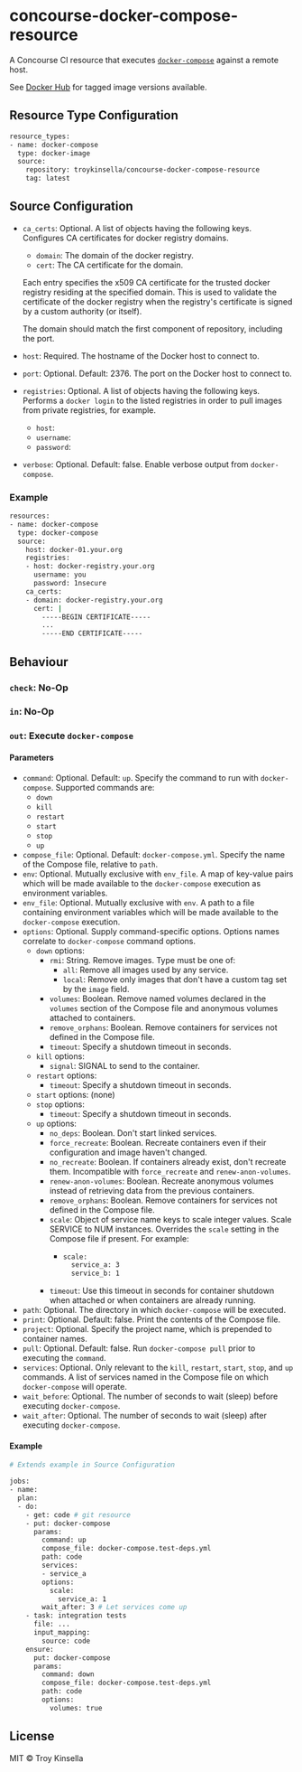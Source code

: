# concourse-docker-compose-resource

A Concourse CI resource that executes [`docker-compose`](https://docs.docker.com/compose/) 
against a remote host.

See [Docker Hub](https://cloud.docker.com/repository/docker/troykinsella/concourse-docker-compose-resource)
for tagged image versions available.

## Resource Type Configuration

```bash
resource_types:
- name: docker-compose
  type: docker-image
  source:
    repository: troykinsella/concourse-docker-compose-resource
    tag: latest
```

## Source Configuration

* `ca_certs`: Optional. A list of objects having the following keys.
  Configures CA certificates for docker registry domains.
  * `domain`: The domain of the docker registry.
  * `cert`: The CA certificate for the domain.

  Each entry specifies the x509 CA certificate for the trusted docker registry 
  residing at the specified domain. This is used to validate the certificate of 
  the docker registry when the registry's certificate is signed by a custom 
  authority (or itself).

  The domain should match the first component of repository, including the port. 

* `host`: Required. The hostname of the Docker host to connect to.
* `port`: Optional. Default: 2376. The port on the Docker host to connect to.
* `registries`: Optional. A list of objects having the following keys.
  Performs a `docker login` to the listed registries in order to pull images from
  private registries, for example. 
  * `host`: 
  * `username`:
  * `password`:
* `verbose`: Optional. Default: false. Enable verbose output from `docker-compose`.

### Example

```bash
resources:
- name: docker-compose
  type: docker-compose
  source:
    host: docker-01.your.org
    registries:
    - host: docker-registry.your.org
      username: you
      password: 1nsecure
    ca_certs:
    - domain: docker-registry.your.org
      cert: |
        -----BEGIN CERTIFICATE-----
        ...
        -----END CERTIFICATE-----
```

## Behaviour

### `check`: No-Op

### `in`: No-Op

### `out`: Execute `docker-compose`

#### Parameters

* `command`: Optional. Default: `up`. Specify the command to run with `docker-compose`.
  Supported commands are:
  * `down`
  * `kill`
  * `restart`
  * `start`
  * `stop`
  * `up`
* `compose_file`: Optional. Default: `docker-compose.yml`. Specify the name of the Compose file,
  relative to `path`.
* `env`: Optional. Mutually exclusive with `env_file`. A map of key-value pairs which will be made available to the
  `docker-compose` execution as environment variables.
* `env_file`: Optional. Mutually exclusive with `env`. A path to a file containing environment variables 
  which will be made available to the `docker-compose` execution.
* `options`: Optional. Supply command-specific options. Options names correlate to 
  `docker-compose` command options.
  * `down` options:
    * `rmi`: String. Remove images. Type must be one of:
      * `all`: Remove all images used by any service.
      * `local`: Remove only images that don't have a
        custom tag set by the `image` field.
    * `volumes`: Boolean. Remove named volumes declared in the `volumes`
      section of the Compose file and anonymous volumes attached to containers.
    * `remove_orphans`: Boolean. Remove containers for services not defined
      in the Compose file.
    * `timeout`: Specify a shutdown timeout in seconds.
  * `kill` options:
    * `signal`: SIGNAL to send to the container.
  * `restart` options:
    * `timeout`: Specify a shutdown timeout in seconds.
  * `start` options: (none)
  * `stop` options:
    * `timeout`: Specify a shutdown timeout in seconds.
  * `up` options:
    * `no_deps`: Boolean. Don't start linked services.
    * `force_recreate`: Boolean. Recreate containers even if their configuration
      and image haven't changed.
    * `no_recreate`: Boolean. If containers already exist, don't recreate
      them. Incompatible with `force_recreate` and `renew-anon-volumes`.
    * `renew-anon-volumes`: Boolean. Recreate anonymous volumes instead of retrieving
      data from the previous containers.
    * `remove_orphans`: Boolean. Remove containers for services not defined
      in the Compose file.
    * `scale`: Object of service name keys to scale integer values. 
       Scale SERVICE to NUM instances. Overrides the `scale` setting in the 
       Compose file if present. For example:
       * ```bash
         scale:
           service_a: 3
           service_b: 1
         ```
     * `timeout`: Use this timeout in seconds for container shutdown when attached or when 
       containers are already running.
* `path`: Optional. The directory in which `docker-compose` will be executed.
* `print`: Optional. Default: false. Print the contents of the Compose file.
* `project`: Optional. Specify the project name, which is prepended to container names.
* `pull`: Optional. Default: false. Run `docker-compose pull` prior to executing the `command`.
* `services`: Optional. Only relevant to the `kill`, `restart`, `start`, `stop`, and `up` commands. 
  A list of services named in the Compose file on which `docker-compose` will operate.
* `wait_before`: Optional. The number of seconds to wait (sleep) before executing `docker-compose`.
* `wait_after`: Optional. The number of seconds to wait (sleep) after executing `docker-compose`.

#### Example

```bash
# Extends example in Source Configuration

jobs:
- name:
  plan:
  - do:
    - get: code # git resource
    - put: docker-compose
      params:
        command: up
        compose_file: docker-compose.test-deps.yml
        path: code
        services:
        - service_a
        options:
          scale:
            service_a: 1
        wait_after: 3 # Let services come up
    - task: integration tests
      file: ...
      input_mapping:
        source: code
    ensure:
      put: docker-compose
      params:
        command: down
        compose_file: docker-compose.test-deps.yml
        path: code
        options:
          volumes: true
```

## License

MIT © Troy Kinsella
